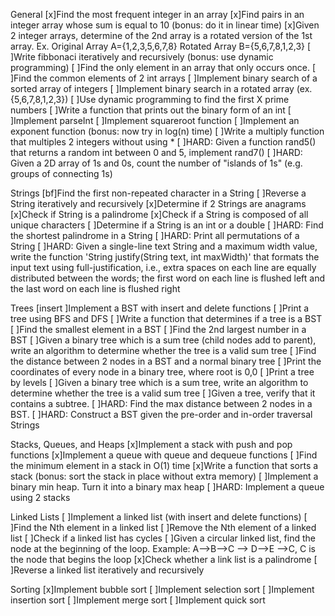 General
[x]Find the most frequent integer in an array
[x]Find pairs in an integer array whose sum is equal to 10 (bonus: do it in linear time)
[x]Given 2 integer arrays, determine of the 2nd array is a rotated version of the 1st array. Ex. Original Array A={1,2,3,5,6,7,8} Rotated Array B={5,6,7,8,1,2,3}
[ ]Write fibbonaci iteratively and recursively (bonus: use dynamic programming)
[ ]Find the only element in an array that only occurs once.
[ ]Find the common elements of 2 int arrays
[ ]Implement binary search of a sorted array of integers
[ ]Implement binary search in a rotated array (ex. {5,6,7,8,1,2,3})
[ ]Use dynamic programming to find the first X prime numbers
[ ]Write a function that prints out the binary form of an int
[ ]Implement parseInt
[ ]Implement squareroot function
[ ]Implement an exponent function (bonus: now try in log(n) time)
[ ]Write a multiply function that multiples 2 integers without using *
[ ]HARD: Given a function rand5() that returns a random int between 0 and 5, implement rand7()
[ ]HARD: Given a 2D array of 1s and 0s, count the number of "islands of 1s" (e.g. groups of connecting 1s)

Strings
[bf]Find the first non-repeated character in a String
[ ]Reverse a String iteratively and recursively
[x]Determine if 2 Strings are anagrams
[x]Check if String is a palindrome
[x]Check if a String is composed of all unique characters
[ ]Determine if a String is an int or a double
[ ]HARD: Find the shortest palindrome in a String
[ ]HARD: Print all permutations of a String
[ ]HARD: Given a single-line text String and a maximum width value, write the function 'String justify(String text, int maxWidth)' that formats the input text using full-justification, i.e., extra spaces on each line are equally distributed between the words; the first word on each line is flushed left and the last word on each line is flushed right

Trees
[insert ]Implement a BST with insert and delete functions
[ ]Print a tree using BFS and DFS
[ ]Write a function that determines if a tree is a BST
[ ]Find the smallest element in a BST
[ ]Find the 2nd largest number in a BST
[ ]Given a binary tree which is a sum tree (child nodes add to parent), write an algorithm to determine whether the tree is a valid sum tree
[ ]Find the distance between 2 nodes in a BST and a normal binary tree
[ ]Print the coordinates of every node in a binary tree, where root is 0,0
[ ]Print a tree by levels
[ ]Given a binary tree which is a sum tree, write an algorithm to determine whether the tree is a valid sum tree
[ ]Given a tree, verify that it contains a subtree.
[ ]HARD: Find the max distance between 2 nodes in a BST.
[ ]HARD: Construct a BST given the pre-order and in-order traversal Strings

Stacks, Queues, and Heaps
[x]Implement a stack with push and pop functions
[x]Implement a queue with queue and dequeue functions
[ ]Find the minimum element in a stack in O(1) time
[x]Write a function that sorts a stack (bonus: sort the stack in place without extra memory)
[ ]Implement a binary min heap. Turn it into a binary max heap
[ ]HARD: Implement a queue using 2 stacks

Linked Lists
[ ]Implement a linked list (with insert and delete functions)
[ ]Find the Nth element in a linked list
[ ]Remove the Nth element of a linked list
[ ]Check if a linked list has cycles
[ ]Given a circular linked list, find the node at the beginning of the loop. Example: A-->B-->C --> D-->E -->C, C is the node that begins the loop
[x]Check whether a link list is a palindrome
[ ]Reverse a linked list iteratively and recursively

Sorting
[x]Implement bubble sort
[ ]Implement selection sort
[ ]Implement insertion sort
[ ]Implement merge sort
[ ]Implement quick sort
